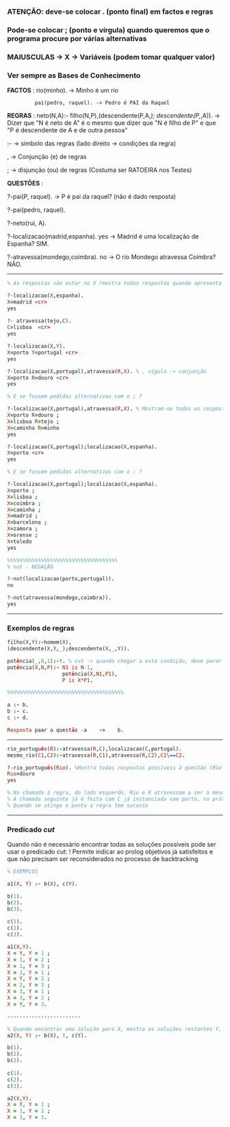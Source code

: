 
### ATENÇÃO: deve-se colocar . (ponto final) em factos e regras
### Pode-se colocar ; (ponto e vírgula) quando queremos que o programa procure por várias alternativas
### MAIUSCULAS -> X -> Variáveis (podem tomar qualquer valor)
### Ver sempre as Bases de Conhecimento

__FACTOS__ : rio(minho). -> Minho é um rio
             
             pai(pedro, raquel). -> Pedro é PAI da Raquel

__REGRAS__ : neto(N,A):- filho(N,P),(descendente(P,A,_); descendente(P,_,A)).  ->  Dizer que "N é neto de A" é o mesmo que dizer que "N é filho de P" e que "P é descendente de A e de outra pessoa"

:- -> símbolo das regras (lado direito -> condições da regra)

, -> Conjunção (e) de regras

; -> disjunção (ou) de regras (Costuma ser RATOEIRA nos Testes)



__QUESTÕES__ : 

?-pai(P, raquel). -> P é pai da raquel? (não é dado resposta)

?-pai(pedro, raquel).

?-neto(rui, A).

?-localizacao(madrid,espanha).   yes  ->  Madrid é uma localização de Espanha?  SIM.

?-atravessa(mondego,coimbra).  no     ->  O rio Mondego atravessa Coimbra? NÃO.

---------------------------------------
```prolog
% As respostas vão estar no X (mostra todas respostas quando apresenta o "yes")

?-localizacao(X,espanha).
X=madrid <cr>
yes
  
?- atravessa(tejo,C).
C=lisboa  <cr>
yes

?-localizacao(X,Y).
X=porto Y=portugal <cr>
yes

?-localizacao(X,portugal),atravessa(R,X). % , vígula -> conjunção
X=porto R=douro <cr>
yes

% E se fossem pedidas alternativas com o ; ?

?-localizacao(X,portugal),atravessa(R,X). % Mostram-se todas as respostas à questão
X=porto R=douro ;
X=lisboa R=tejo ;
X=caminha R=minho
yes

?-localizacao(X,portugal);localizacao(X,espanha).
X=porto <cr>
yes

% E se fossem pedidas alternativas com o ; ?

?-localizacao(X,portugal);localizacao(X,espanha).
X=porto ;
X=lisboa ;
X=coimbra ;
X=caminha ;
X=madrid ;
X=barcelona ; 
X=zamora ;
X=orense ;
X=toledo
yes

%%%%%%%%%%%%%%%%%%%%%%%%%%%%%%%%%%%%
% not - NEGAÇÃO

?-not(localizacao(porto,portugal)).
no

?-not(atravessa(mondego,coimbra)).
yes


```
--------------------------------------------

### Exemplos de regras

```prolog
filho(X,Y):-homem(X),
(descendente(X,Y,_);descendente(X,_,Y)).

potência(_,0,1):-!. % cut -> quando chegar a esta condição, deve parar a procura
potência(X,N,P):- N1 is N-1,
                  potência(X,N1,P1),
                  P is X*P1.

%%%%%%%%%%%%%%%%%%%%%%%%%%%%%%%%%%%%%%

a :- b. 
b :- c. 
c :- d. 

Resposta paar a questão -a    ->    b.

```

--------------------------------------------

```prolog
rio_português(R):-atravessa(R,C),localizacao(C,portugal).
mesmo_rio(C1,C2):-atravessa(R,C1),atravessa(R,C2),C1\==C2.

?-rio_português(Rio). %Mostra todas respostas possíveis à questão (Rio -> MAIUSCULAS)
Rio=douro
yes

% Na chamada à regra, do lado esquerdo, Rio e R atravessam a ser a mesma variável atravessa(R,C) tem sucesso com R=douro e C=porto
% A chamada seguinte já é feita com C já instanciada com porto, na prática essa chamada é feita como sendo localizacao(porto,portugal)
% Quando se atinge o ponto a regra tem sucesso
```

-----------------------------------------------

### Predicado _cut_

Quando não é necessário encontrar todas as soluções possíveis pode ser usar o predicado cut: !
Permite indicar ao prolog objetivos já satisfeitos e que não precisam ser reconsiderados no processo de backtracking

```prolog
% EXEMPLOS

a1(X, Y) :- b(X), c(Y). 

b(1). 
b(2). 
b(3).
 
c(1). 
c(2). 
c(3). 

a1(X,Y).
X = Y, Y = 1 ;
X = 1, Y = 2 ;
X = 1, Y = 3 ;
X = 2, Y = 1 ;
X = Y, Y = 2 ;
X = 2, Y = 3 ;
X = 3, Y = 1 ;
X = 3, Y = 2 ;
X = Y, Y = 3.

------------------------

% Quando encontrar uma solução para X, mostra as soluções restantes Y, mas pará depois imediatamente a procura
a2(X, Y) :- b(X), !, c(Y). 

b(1). 
b(2). 
b(3).
 
c(1). 
c(2). 
c(3). 

a2(X,Y).
X = Y, Y = 1 ;
X = 1, Y = 2 ;
X = 1, Y = 3.
```
